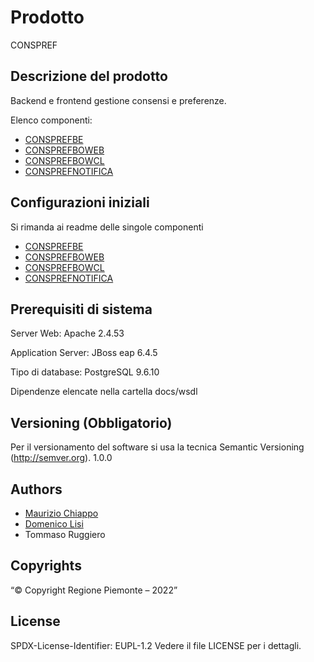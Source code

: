 # Prodotto

CONSPREF

## Descrizione del prodotto

Backend e frontend gestione consensi e preferenze.

Elenco componenti:

* [CONSPREFBE](consprefbe)
* [CONSPREFBOWEB](consprefboweb)
* [CONSPREFBOWCL](consprefbowcl)
* [CONSPREFNOTIFICA](consprefnotifica)

## Configurazioni iniziali

Si rimanda ai readme delle singole componenti

* [CONSPREFBE](consprefbe/README.md)
* [CONSPREFBOWEB](consprefboweb/README.md)
* [CONSPREFBOWCL](consprefbowcl/README.md)
* [CONSPREFNOTIFICA](consprefnotifica/README.md)

## Prerequisiti di sistema

Server Web: Apache 2.4.53

Application Server: JBoss eap 6.4.5

Tipo di database: PostgreSQL 9.6.10  

Dipendenze elencate nella cartella docs/wsdl

## Versioning (Obbligatorio)

Per il versionamento del software si usa la tecnica Semantic Versioning (http://semver.org).
1.0.0

## Authors

* [Maurizio Chiappo](https://github.com/maurizio-chiappo)
* [Domenico Lisi](https://github.com/hefrety?tab=stars)
* Tommaso Ruggiero

## Copyrights

“© Copyright Regione Piemonte – 2022”

## License

SPDX-License-Identifier: EUPL-1.2 
Vedere il file LICENSE per i dettagli.
